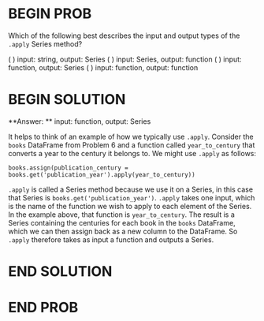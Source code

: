 # BEGIN PROB

Which of the following best describes the input and output types of the `.apply` Series method?

( ) input: string, output: Series
( ) input: Series, output: function
( ) input: function, output: Series
( ) input: function, output: function

# BEGIN SOLUTION

**Answer: ** input: function, output: Series

It helps to think of an example of how we typically use `.apply`. Consider the `books` DataFrame from Problem 6 and a function called `year_to_century` that converts a year to the century it belongs to. We might use `.apply` as follows:

`books.assign(publication_century = books.get('publication_year').apply(year_to_century))`

`.apply` is called a Series method because we use it on a Series, in this case that Series is `books.get('publication_year')`. `.apply` takes one input, which is the name of the function we wish to apply to each element of the Series. In the example above, that function is `year_to_century`. The result is a Series containing the centuries for each book in the `books` DataFrame, which we can then assign back as a new column to the DataFrame. So `.apply` therefore takes as input a function and outputs a Series.

# END SOLUTION

# END PROB